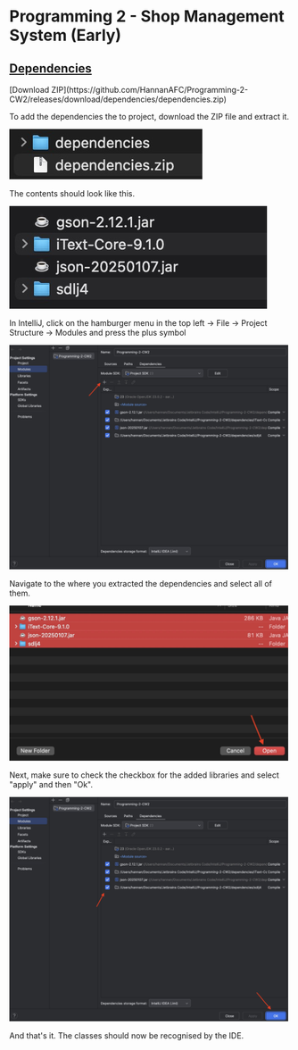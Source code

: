 <style>
.readme-image {
max-width: 500px;
}
</style>
<h1>Programming 2 - Shop Management System (Early)</h1>
<h2><u>Dependencies</u></h2>
<p>[Download ZIP](https://github.com/HannanAFC/Programming-2-CW2/releases/download/dependencies/dependencies.zip)</p>
<p>To add the dependencies the to project, download the ZIP file and extract it.</p>
<img class="readme-image" alt="Extract ZIP" src="Documentation/images/Step-1.jpg">
<p>The contents should look like this.</p>
<img class="readme-image" alt="ZIP Contents" src="Documentation/images/Step-2.jpg">
<p>In IntelliJ, click on the hamburger menu in the top left -> File -> Project Structure -> Modules and press the plus symbol</p>
<img class="readme-image" alt="ZIP Contents" src="Documentation/images/Step-3.png">
<p>Navigate to the where you extracted the dependencies and select all of them.</p>
<img class="readme-image" alt="ZIP Contents" src="Documentation/images/Step-4.jpg">
<p>Next, make sure to check the checkbox for the added libraries and select "apply" and then "Ok".</p>
<img class="readme-image" alt="ZIP Contents" src="Documentation/images/Step-5.png">
<p>And that's it. The classes should now be recognised by the IDE.</p>



